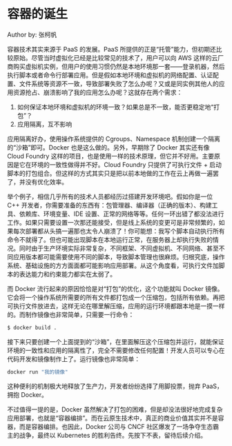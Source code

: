 <!--Copyright © ZOMI 适用于[License](https://github.com/Infrasys-AI/AIInfra)版权许可-->

# 容器的诞生

Author by: 张柯帆

容器技术其实来源于 PaaS 的发展。PaaS 所提供的正是“托管”能力，但初期还比较原始。尽管当时虚拟化已经是比较常见的技术了，用户可以向 AWS 这样的云厂商购买虚拟机实例，但用户的使用习惯仍然是本地环境那一套——登录机器，然后执行脚本或者命令行部署应用。但是假如本地环境和虚拟机的网络配置、认证配置、文件系统等资源不一致，导致部署失败了怎么办呢？又或是同实例其他人的应用资源抢占、崩溃影响了我的应用怎么办呢？这就存在两个需求：

1. 如何保证本地环境和虚拟机的环境一致？如果总是不一致，能否更稳定地“打包”？
2. 应用隔离，互不影响

应用隔离好办，使用操作系统提供的 Cgroups、Namespace 机制创建一个隔离的“沙箱”即可。Docker 也是这么做的。另外，早期除了 Docker 其实还有像 Cloud Foundry 这样的项目，也是使用一样的技术原理，但它并不好用。主要原因是它在环境的一致性做得并不好。Cloud Foundry 只提供了可执行文件 + 启动脚本的打包组合。但这样的方式其实只是把以前本地做的工作在云上再做一遍罢了，并没有优化效率。

举个例子，相信几乎所有的技术人员都经历过搭建开发环境吧。假如你是一位 C++ 开发者，你需要准备的东西有：包管理器、编译器（正确的版本）、构建工具、依赖库、环境变量、IDE 设置、正常的网络等等。任何一环出错了都没法进行工作。如果只需要设置一次那还能接受，但是线上系统的变更可是非常频繁的，如果每次部署都从头搞一遍那也太令人崩溃了！你可能想：我写个脚本自动执行所有命令不就得了。但也可能出现脚本在本地运行正常，在服务器上却执行失败的情况。同时由于生产环境实际非常复杂，不同框架、不同虚拟机、不同网络、甚至不同应用版本都可能需要使用不同的脚本，导致脚本管理也很麻烦。归根究底，操作系统、基础设施的方方面面都可能影响应用部署。从这个角度看，可执行文件加脚本的表达能力和约束能力都实在太弱了。

而 Docker 流行起来的原因恰恰是对“打包”的优化，这个功能就叫 Docker 镜像。它会将一个操作系统所需要的所有文件都打包成一个压缩包，包括所有依赖。再把可执行文件放进去，这样无论在哪里解压缩，应用的运行环境都跟本地是一摸一样的。而制作镜像也非常简单，只需要一行命令：

```bash
$ docker build .
```

接下来只要创建一个上面提到的“沙箱”，在里面解压这个压缩包并运行，就能保证环境的一致性和应用的隔离性了，完全不需要修改任何配置！开发人员可以专心在代码开发和镜像制作上了。运行镜像也非常简单：

```bash
docker run "我的镜像"
```

这种便利的机制极大地释放了生产力，开发者纷纷选择了用脚投票，抛弃 PaaS，拥抱 Docker。

不过值得一提的是，Docker 虽然解决了打包的困难，但是却没法很好地完成复杂应用部署，也就是“容器编排”。而在云原生技术中，真正的商业价值其实并不是容器，而是容器编排。也因此，Docker 公司与 CNCF 社区爆发了一场争夺生态霸主的战争，最终以 Kubernetes 的胜利告终。先按下不表，留待后续介绍。
